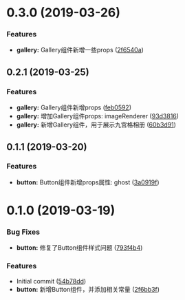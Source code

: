 # 0.3.0 (2019-03-26)


### Features

* **gallery:** Gallery组件新增一些props ([2f6540a](https://github.com/codoonfxd/crn-elements/commit/2f6540a))



## 0.2.1 (2019-03-25)


### Features

* **gallery:** Gallery组件新增props ([feb0592](https://github.com/codoonfxd/crn-elements/commit/feb0592))
* **gallery:** 增加Gallery组件props: imageRenderer ([93d3816](https://github.com/codoonfxd/crn-elements/commit/93d3816))
* **gallery:** 新增Gallery组件，用于展示九宫格相册 ([60b3d91](https://github.com/codoonfxd/crn-elements/commit/60b3d91))



## 0.1.1 (2019-03-20)


### Features

* **button:** Button组件新增props属性: ghost ([3a0919f](https://github.com/codoonfxd/crn-elements/commit/3a0919f))



# 0.1.0 (2019-03-19)


### Bug Fixes

* **button:** 修复了Button组件样式问题 ([793f4b4](https://github.com/codoonfxd/crn-elements/commit/793f4b4))


### Features

* Initial commit ([54b78dd](https://github.com/codoonfxd/crn-elements/commit/54b78dd))
* **button:** 新增Button组件，并添加相关常量 ([2f6bb3f](https://github.com/codoonfxd/crn-elements/commit/2f6bb3f))



